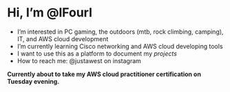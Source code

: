 # Hi, I’m @lFourl
- I’m interested in PC gaming, the outdoors (mtb, rock climbing, camping), IT, and AWS cloud development
- I’m currently learning Cisco networking and AWS cloud developing tools
- I want to use this as a platform to document my _projects_
- How to reach me: @justawest on instagram

**Currently about to take my AWS cloud practitioner certification on Tuesday evening.**
